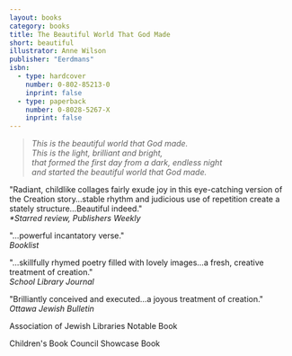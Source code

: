 ```yaml
---
layout: books
category: books
title: The Beautiful World That God Made
short: beautiful
illustrator: Anne Wilson
publisher: "Eerdmans"
isbn:
  - type: hardcover
    number: 0-802-85213-0
    inprint: false
  - type: paperback
    number: 0-8028-5267-X
    inprint: false
---
```


> _This is the beautiful world that God made.  
> This is the light, brilliant and bright,  
> that formed the first day from a dark, endless night  
> and started the beautiful world that God made._

"Radiant, childlike collages fairly exude joy in this eye-catching version of the Creation story…stable rhythm and judicious use of repetition create a stately structure…Beautiful indeed."  
_\*Starred review, Publishers Weekly_

"…powerful incantatory verse."  
_Booklist_

"…skillfully rhymed poetry filled with lovely images…a fresh, creative treatment of creation."  
_School Library Journal_

"Brilliantly conceived and executed…a joyous treatment of creation."  
_Ottawa Jewish Bulletin_

Association of Jewish Libraries Notable Book

Children's Book Council Showcase Book